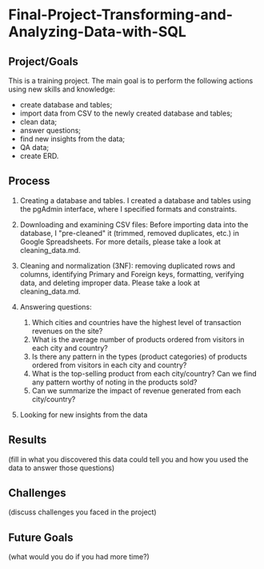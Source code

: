 # Final-Project-Transforming-and-Analyzing-Data-with-SQL

## Project/Goals
This is a training project. The main goal is to perform the following actions using new skills and knowledge:
  - create database and tables;
  - import data from CSV to the newly created database and tables;
  - clean data;
  - answer questions;
  - find new insights from the data;
  - QA data;
  - create ERD.


## Process
  1. Creating a database and tables. I created a database and tables using the pgAdmin interface, where I specified formats and constraints. 
  2. Downloading and examining CSV files: Before importing data into the database, I "pre-cleaned" it (trimmed, removed duplicates, etc.) in Google Spreadsheets. For more details, please take a look at cleaning_data.md.
  3. Cleaning and normalization (3NF): removing duplicated rows and columns, identifying Primary and Foreign keys, formatting, verifying data, and deleting improper data. Please take a look at cleaning_data.md.
  4. Answering questions:
     
     1) Which cities and countries have the highest level of transaction revenues on the site?
     2) What is the average number of products ordered from visitors in each city and country?
     3) Is there any pattern in the types (product categories) of products ordered from visitors in each city and country?
     4) What is the top-selling product from each city/country? Can we find any pattern worthy of noting in the products sold?
     5) Can we summarize the impact of revenue generated from each city/country?

  5. Looking for new insights from the data
## Results
(fill in what you discovered this data could tell you and how you used the data to answer those questions)

## Challenges 
(discuss challenges you faced in the project)

## Future Goals
(what would you do if you had more time?)
